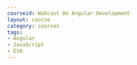 ```yaml
---
courseid: Webcast On Angular Development
layout: course
category: courses
tags:
- Angular
- JavaScript
- ES6
---
```

